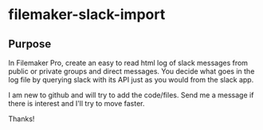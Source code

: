 # filemaker-slack-import

## Purpose
In Filemaker Pro, create an easy to read html log of slack messages from public or private groups and direct messages.
You decide what goes in the log file by querying slack with its API just as you would from the slack app.

I am new to github and will try to add the code/files.  Send me a message if there is interest and I'll try to move faster.

Thanks!
